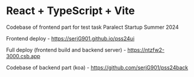 # React + TypeScript + Vite

Codebase of frontend  part for test task Paralect Startup Summer 2024

Frontend deploy - https://serjG901.github.io/pss24ui

Full deploy (frontend build and backend server) - https://ntzfw2-3000.csb.app

Codebase of backend part (koa) - https://github.com/serjG901/pss24back
